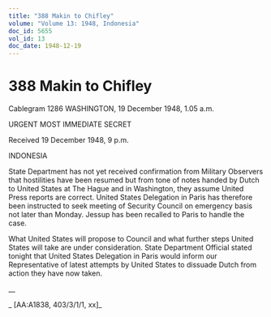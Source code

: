 ```yaml
---
title: "388 Makin to Chifley"
volume: "Volume 13: 1948, Indonesia"
doc_id: 5655
vol_id: 13
doc_date: 1948-12-19
---
```


# 388 Makin to Chifley

Cablegram 1286 WASHINGTON, 19 December 1948, 1.05 a.m.

URGENT MOST IMMEDIATE SECRET

Received 19 December 1948, 9 p.m.

INDONESIA

State Department has not yet received confirmation from Military Observers that hostilities have been resumed but from tone of notes handed by Dutch to United States at The Hague and in Washington, they assume United Press reports are correct. United States Delegation in Paris has therefore been instructed to seek meeting of Security Council on emergency basis not later than Monday. Jessup has been recalled to Paris to handle the case.

What United States will propose to Council and what further steps United States will take are under consideration. State Department Official stated tonight that United States Delegation in Paris would inform our Representative of latest attempts by United States to dissuade Dutch from action they have now taken.

__

_ [AA:A1838, 403/3/1/1, xx]_
